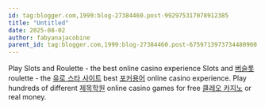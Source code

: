 ```yaml
---
id: tag:blogger.com,1999:blog-27384460.post-992975317078912385
title: "Untitled"
date: 2025-08-02
author: fabyanajacobine
parent_id: tag:blogger.com,1999:blog-27384460.post-6759713973734480900
---
```


Play Slots and Roulette - the best online casino experience
Slots and [버슬롯](https://www.goyangfc.com/%ec%9c%84%eb%8b%89%ec%8a%a4%ec%82%ac%ec%9d%b4%ed%8a%b8.html) roulette - the [유로 스타 사이트](https://baccaratsites777.com/%ed%86%a0%ed%86%a0-%ec%82%ac%ec%9d%b4%ed%8a%b8.html) best [포커용어](https://www.goyangfc.com/%ec%9c%a0%ed%9d%a5%ed%9b%84%ea%b8%b0.html) online casino experience. Play hundreds of different [제목학원](https://www.casinoparatodos.org/gta-%ec%b9%b4%ec%a7%80%eb%85%b8-%ec%8a%b5%ea%b2%a9.html) online casino games for free [클레오 카지노](https://www.casino-roll.com/%ec%98%a8%eb%9d%bc%ec%9d%b8%ec%b9%b4%ec%a7%80%eb%85%b8-%ec%88%9c%ec%9c%84.html) or real money.